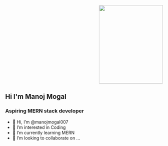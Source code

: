 <div id="box" style="height: 250px; display: flex; justify-content: center;">
        <img src="https://i.ytimg.com/vi/INyYiwK58mc/maxresdefault.jpg" style="height: 250px; width: 100%; margin-left: 300px" alt="">
 </div>

<h2>Hi I'm Manoj Mogal </h2>
<h3>Aspiring MERN stack developer</h3>


<!-- ![GitHub Stats](https://github-readme-stats.vercel.app/api username=manojmogal007&theme=radical) -->

- 👋 Hi, I’m @manojmogal007
- 👀 I’m interested in Coding
- 🌱 I’m currently learning MERN 
- 💞️ I’m looking to collaborate on ...

<!---
manojmogal007/manojmogal007 is a ✨ special ✨ repository because its `README.md` (this file) appears on your GitHub profile.
You can click the Preview link to take a look at your changes.
--->
